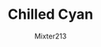 ---
title: Chilled Cyan
author: Mixter213
github: https://github.com/Mixter213/
description_markdown: >-
  A variabled theme that lets you edit what color the background is and what colors everything else will be.
download: https://github.com/Mixter213/Discord-Themes
demo: https://cdn.rawgit.com/Mixter213/Discord-Themes/master/ChilledCyan.theme.css
support: https://github.com/Mixter213/Discord-Themes/issues
style: dark
tags:
images:
  - name: Chilled Cyan Preview
    image: /images/themes/Chilled_Cyan_Preview.png
    
layout: product
ghcommentid: 9
---